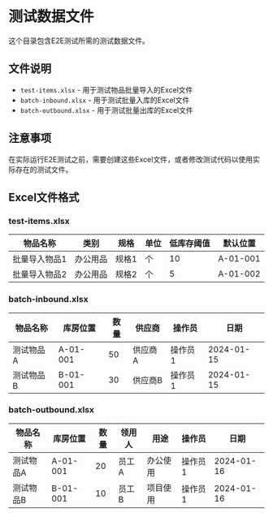 # 测试数据文件

这个目录包含E2E测试所需的测试数据文件。

## 文件说明

- `test-items.xlsx` - 用于测试物品批量导入的Excel文件
- `batch-inbound.xlsx` - 用于测试批量入库的Excel文件  
- `batch-outbound.xlsx` - 用于测试批量出库的Excel文件

## 注意事项

在实际运行E2E测试之前，需要创建这些Excel文件，或者修改测试代码以使用实际存在的测试文件。

## Excel文件格式

### test-items.xlsx
| 物品名称 | 类别 | 规格 | 单位 | 低库存阈值 | 默认位置 |
|---------|------|------|------|-----------|----------|
| 批量导入物品1 | 办公用品 | 规格1 | 个 | 10 | A-01-001 |
| 批量导入物品2 | 办公用品 | 规格2 | 个 | 5 | A-01-002 |

### batch-inbound.xlsx
| 物品名称 | 库房位置 | 数量 | 供应商 | 操作员 | 日期 |
|---------|----------|------|--------|--------|------|
| 测试物品A | A-01-001 | 50 | 供应商A | 操作员1 | 2024-01-15 |
| 测试物品B | B-01-001 | 30 | 供应商B | 操作员1 | 2024-01-15 |

### batch-outbound.xlsx
| 物品名称 | 库房位置 | 数量 | 领用人 | 用途 | 操作员 | 日期 |
|---------|----------|------|--------|------|--------|------|
| 测试物品A | A-01-001 | 20 | 员工A | 办公使用 | 操作员1 | 2024-01-16 |
| 测试物品B | B-01-001 | 10 | 员工B | 项目使用 | 操作员1 | 2024-01-16 |